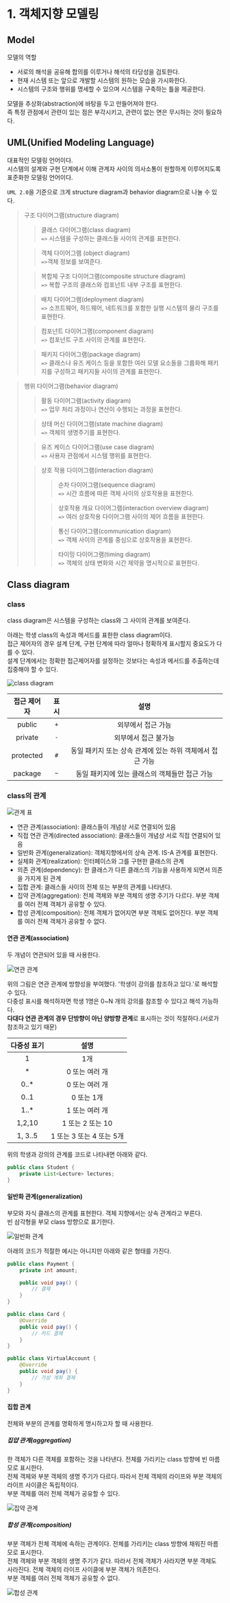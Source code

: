 # 1. 객체지향 모델링

## Model

모델의 역할

- 서로의 해석을 공유해 합의를 이루거나 해석의 타당성을 검토한다.
- 현재 시스템 또는 앞으로 개발할 시스템의 원하는 모습을 가시화한다.
- 시스템의 구조와 행위를 명세할 수 있으며 시스템을 구축하는 틀을 제공한다.

모델을 추상화(abstraction)에 바탕을 두고 만들어져야 한다.  
즉 특정 관점에서 관련이 있는 점은 부각시키고, 관련이 없는 면은 무시하는 것이 필요하다.

## UML(Unified Modeling Language)

대표적인 모델링 언어이다.  
시스템의 설계와 구현 단계에서 이해 관계자 사이의 의사소통이 원할하게 이루어지도록 표준화한 모델링 언어이다.

`UML 2.0`을 기준으로 크게 structure diagram과 behavior diagram으로 나눌 수 있다.
> 구조 다이어그램(structure diagram)
> > 클래스 다이어그램(class diagram)   
> > `=>` 시스템을 구성하는 클래스들 사이의 관계를 표현한다.
>
> > 객체 다이어그램 (object diagram)  
> > `=>`객체 정보를 보여준다.
>
> > 복합체 구조 다이어그램(composite structure diagram)  
> > `=>` 복합 구조의 클래스와 컴포넌트 내부 구조를 표현한다.
>
> > 배치 다이어그램(deployment diagram)  
> > `=>` 소프트웨어, 하드웨어, 네트워크를 포함한 실행 시스템의 물리 구조를 표현한다.
>
> > 컴포넌트 다이어그램(component diagram)  
> > `=>` 컴포넌트 구조 사이의 관계를 표현한다.
>
> > 패키지 다이어그램(package diagram)  
> > `=>` 클래스나 유즈 케이스 등을 포함한 여러 모델 요소들을 그룹화해 패키지를 구성하고 패키지들 사이의 관계를 표현한다.

> 행위 다이어그램(behavior diagram)
> > 활동 다이어그램(activity diagram)  
> > `=>` 업무 처리 과정이나 연산이 수행되는 과정을 표현한다.
>
> > 상태 머신 다이어그램(state machine diagram)  
> > `=>` 객체의 생명주기를 표현한다.
>
> > 유즈 케이스 다이어그램(use case diagram)  
> > `=>` 사용자 관점에서 시스템 행위를 표현한다.
>
> > 상호 작용 다이어그램(interaction diagram)
> > > 순차 다이어그램(sequence diagram)  
> > > `=>` 시간 흐름에 따른 객체 사이의 상호작용을 표현한다.
> >
> > > 상호작용 개요 다이어그램(interaction overview diagram)  
> > > `=>` 여러 상호작용 다이어그램 사이의 제어 흐름을 표현한다.
> >
> > > 통신 다이어그램(communication diagram)  
> > > `=>` 객체 사이의 관계를 중심으로 상호작용을 표현한다.
> >
> > > 타이밍 다이어그램(timing diagram)  
> > > `=>` 객체의 상태 변화와 시간 제약을 명시적으로 표현한다.

## Class diagram

### class

class diagram은 시스템을 구성하는 class와 그 사이의 관계를 보여준다.

아래는 학생 class의 속성과 메서드를 표한한 class diagram이다.  
접근 제어자의 경우 설계 단계, 구현 단계에 따라 얼마나 정확하게 표시할지 중요도가 다를 수 있다.  
설계 단계에서는 정확한 접근제어자를 설정하는 것보다는 속성과 메서드를 추출하는데 집중해야 할 수 있다.

![class diagram](/picture/book/JAVA_disign_pattern/student_class_diagram.png)

|접근 제어자 | 표시 |                설명                 | 
|:---:|:---:|:---------------------------------:|
|public | `+` |            외부에서 접근 가능             |
|private | `-` |            외부에서 접근 불가능            |
|protected | `#` | 동일 패키지 또는 상속 관계에 있는 하위 객체에서 접근 가능 |
|package| `~` |    동일 패키지에 있는 클래스의 객체들만 접근 가능     |

### class의 관계

![관계 표](/picture/book/JAVA_disign_pattern/IMG_0041.jpg)

- 연관 관계(association): 클래스들이 개념상 서로 연결되어 있음
- 직접 연관 관계(directed association): 클래스들이 개념상 서로 직접 연결되어 있음
- 일반화 관계(generalization): 객체지향에서의 상속 관계. IS-A 관계를 표현한다.
- 실체화 관계(realization): 인터페이스와 그를 구현한 클래스의 관계
- 의존 관계(dependency): 한 클래스가 다른 클래스의 기능을 사용하게 되면서 의존을 가지게 된 관계
- 집합 관계: 클래스들 사이의 전체 또는 부분의 관계를 나타낸다.
- 집약 관계(aggregation): 전체 객체와 부분 객체의 생명 주기가 다르다. 부분 객체를 여러 전체 객체가 공유할 수 있다.
- 합성 관계(composition): 전체 객체가 없어지면 부분 객체도 없어진다. 부분 객체를 여러 전체 객체가 공유할 수 없다.

#### 연관 관계(association)

두 개념이 연관되어 있을 때 사용한다.

![연관 관계](/picture/book/JAVA_disign_pattern/association.png)

위의 그림은 연관 관계에 방향성을 부여했다. '학생이 강의를 참조하고 있다.'로 해석할 수 있다.  
다중성 표시를 해석하자면 학생 1명은 0~N 개의 강의를 참조할 수 있다고 해석 가능하다.  
**다대다 연관 관계의 경우 단방향이 아닌 양방향 관계**로 표시하는 것이 적절하다.(서로가 참조하고 있기 때문)

|  다중성 표기   |        설명         |
|:---------:|:-----------------:|
|     1     |        1개         |
|     *     |     0 또는 여러 개     |
|   0..*    |     0 또는 여러 개     |
|   0..1    |      0 또는 1개      |
|   1..*    |     1 또는 여러 개     |
| 1,2,10 |   1 또는 2 또는 10    |
|1, 3..5| 1 또는 3 또는 4 또는 5개 |

위의 학생과 강의의 관계를 코드로 나타내면 아래와 같다.

```java
public class Student {
    private List<Lecture> lectures;
}
```

#### 일반화 관계(generalization)

부모와 자식 클래스의 관계를 표현한다. 객체 지향에서는 상속 관계라고 부른다.  
빈 삼각형을 부모 class 방향으로 표기한다.

![일반화 관계](/picture/book/JAVA_disign_pattern/generalization.png)

아래의 코드가 적절한 예시는 아니지만 아래와 같은 형태를 가진다.

```java
public class Payment {
    private int amount;

    public void pay() {
        // 결제
    }
}

public class Card {
    @Override
    public void pay() {
        // 카드 결제
    }
}

public class VirtualAccount {
    @Override
    public void pay() {
        // 가상 계좌 결제
    }
}
```

#### 집합 관계

전체와 부분의 관계를 명확하게 명시하고자 할 때 사용한다.

##### 집얍 관계(aggregation)

한 객체가 다른 객체를 포함하는 것을 나타낸다. 전체를 가리키는 class 방향에 빈 마름모로 표시한다.  
전체 객체와 부분 객체의 생명 주기가 다르다. 따라서 전체 객체의 라이프와 부분 객체의 라이프 사이클은 독립적이다.  
부분 객체를 여러 전체 객체가 공유할 수 있다.

![집약 관계](/picture/book/JAVA_disign_pattern/aggregation.png)

##### 합성 관계(composition)

부분 객체가 전체 객체에 속하는 관계이다. 전체를 가리키는 class 방향에 채워진 마름모로 표시한다.  
전체 객체와 부분 객체의 생명 주기가 같다. 따라서 전체 객체가 사라지면 부분 객체도 사라진다. 전체 객체의 라이프 사이클에 부분 객체가 의존한다.    
부분 객체를 여러 전체 객체가 공유할 수 없다.

![합성 관계](/picture/book/JAVA_disign_pattern/composition.png)
